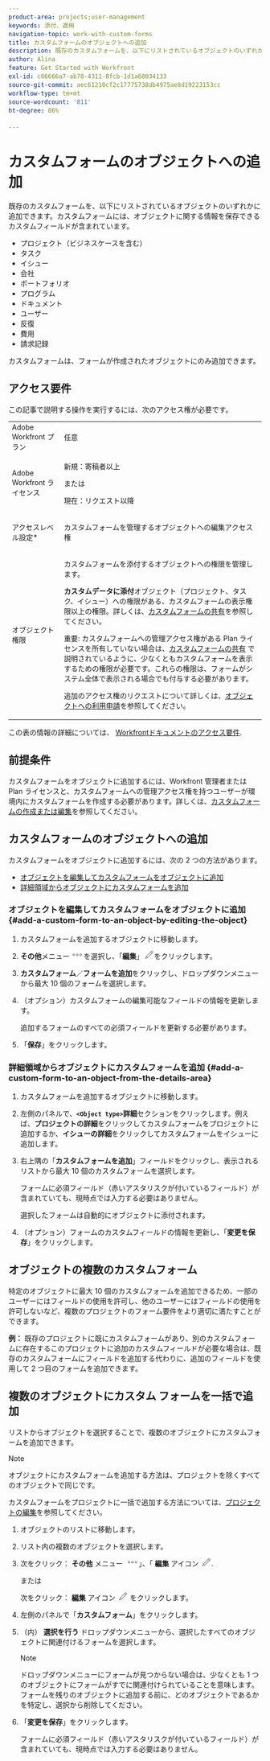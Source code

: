 ```yaml
---
product-area: projects;user-management
keywords: 添付、適用
navigation-topic: work-with-custom-forms
title: カスタムフォームのオブジェクトへの追加
description: 既存のカスタムフォームを、以下にリストされているオブジェクトのいずれかに追加できます。カスタムフォームには、オブジェクトに関する情報を保存できるカスタムフィールドが含まれています。
author: Alina
feature: Get Started with Workfront
exl-id: c06666a7-ab78-4311-8fcb-1d1a68034133
source-git-commit: aec61210cf2c17775738db4975ae8d19223153cc
workflow-type: tm+mt
source-wordcount: '811'
ht-degree: 86%

---
```


# カスタムフォームのオブジェクトへの追加

<!--Audited: 12/2023-->

<!--<span class="preview">The highlighted information on this page refers to functionality not yet generally available. It is available for all customers in the Preview environment and for a select group of customers in the Production environment.</span>-->

既存のカスタムフォームを、以下にリストされているオブジェクトのいずれかに追加できます。カスタムフォームには、オブジェクトに関する情報を保存できるカスタムフィールドが含まれています。

* プロジェクト（ビジネスケースを含む）
* タスク
* イシュー
* 会社
* ポートフォリオ
* プログラム
* ドキュメント
* ユーザー
* 反復
* 費用
* 請求記録

カスタムフォームは、フォームが作成されたオブジェクトにのみ追加できます。

## アクセス要件

この記事で説明する操作を実行するには、次のアクセス権が必要です。

<table style="table-layout:auto"> 
 <col> 
 <col> 
 <tbody> 
  <tr> 
   <td role="rowheader">Adobe Workfront プラン</td> 
   <td> <p>任意 </p> </td> 
  </tr> 
<tr> 
  <td role="rowheader">Adobe Workfront ライセンス</td> 
  <td> <p>新規：寄稿者以上 </p>
 <p>または</p> 
<p>現在：リクエスト以降 </p> 
</td> 
 </tr> 
  <tr> 
   <td role="rowheader">アクセスレベル設定*</td> 
   <td> <p>カスタムフォームを管理するオブジェクトへの編集アクセス権</p>
    </td> 
  </tr> 
  <tr> 
   <td role="rowheader">オブジェクト権限</td> 
   <td> <p>カスタムフォームを添付するオブジェクトへの権限を管理します。</p> <p><b>カスタムデータに添付</b>オブジェクト（プロジェクト、タスク、イシュー）への権限がある、カスタムフォームの表示権限以上の権限。詳しくは、<a href="../../administration-and-setup/customize-workfront/create-manage-custom-forms/share-access-to-a-custom-form.md" class="MCXref xref">カスタムフォームの共有</a>を参照してください。</p> <p>重要: カスタムフォームへの管理アクセス権がある Plan ライセンスを所有していない場合は、<a href="../../administration-and-setup/customize-workfront/create-manage-custom-forms/share-access-to-a-custom-form.md" class="MCXref xref">カスタムフォームの共有</a> で説明されているように、少なくともカスタムフォームを表示するための権限が必要です。これらの権限は、フォームがシステム全体で表示される場合でも付与する必要があります。 </p> <p>追加のアクセス権のリクエストについて詳しくは、<a href="../../workfront-basics/grant-and-request-access-to-objects/request-access.md" class="MCXref xref">オブジェクトへの利用申請</a>を参照してください。</p> </td> 
  </tr> 
 </tbody> 
</table>

この表の情報の詳細については、 [Workfrontドキュメントのアクセス要件](/help/quicksilver/administration-and-setup/add-users/access-levels-and-object-permissions/access-level-requirements-in-documentation.md).

## 前提条件

カスタムフォームをオブジェクトに追加するには、Workfront 管理者または Plan ライセンスと、カスタムフォームへの管理アクセス権を持つユーザーが環境内にカスタムフォームを作成する必要があります。詳しくは、[カスタムフォームの作成または編集](../../administration-and-setup/customize-workfront/create-manage-custom-forms/create-or-edit-a-custom-form.md)を参照してください。

## カスタムフォームのオブジェクトへの追加

カスタムフォームをオブジェクトに追加するには、次の 2 つの方法があります。

* [オブジェクトを編集してカスタムフォームをオブジェクトに追加](#add-a-custom-form-to-an-object-by-editing-the-object)
* [詳細領域からオブジェクトにカスタムフォームを追加](#add-a-custom-form-to-an-object-from-the-details-area)

### オブジェクトを編集してカスタムフォームをオブジェクトに追加 {#add-a-custom-form-to-an-object-by-editing-the-object}

1. カスタムフォームを追加するオブジェクトに移動します。
1. **その他**&#x200B;メニュー![](assets/more-icon.png)を選択し、「**編集**」![](assets/edit-icon.png)をクリックします。
1. **カスタムフォーム**／**フォームを追加**&#x200B;をクリックし、ドロップダウンメニューから最大 10 個のフォームを選択します。

1. （オプション）カスタムフォームの編集可能なフィールドの情報を更新します。

   追加するフォームのすべての必須フィールドを更新する必要があります。

1. 「**保存**」をクリックします。

### 詳細領域からオブジェクトにカスタムフォームを追加 {#add-a-custom-form-to-an-object-from-the-details-area}

1. カスタムフォームを追加するオブジェクトに移動します。
1. 左側のパネルで、**`<Object type>`詳細**&#x200B;セクションをクリックします。例えば、**プロジェクトの詳細**&#x200B;をクリックしてカスタムフォームをプロジェクトに追加するか、**イシューの詳細**&#x200B;をクリックしてカスタムフォームをイシューに追加します。
1. 右上隅の「**カスタムフォームを追加**」フィールドをクリックし、表示されるリストから最大 10 個のカスタムフォームを選択します。

   フォームに必須フィールド（赤いアスタリスクが付いているフィールド）が含まれていても、現時点では入力する必要はありません。

   選択したフォームは自動的にオブジェクトに添付されます。

1. （オプション）フォームのカスタムフィールドの情報を更新し、「**変更を保存**」をクリックします。

## オブジェクトの複数のカスタムフォーム

特定のオブジェクトに最大 10 個のカスタムフォームを追加できるため、一部のユーザーにはフィールドの使用を許可し、他のユーザーにはフィールドの使用を許可しないなど、複数のプロジェクトのフォーム要件をより適切に満たすことができます。

**例：** 既存のプロジェクトに既にカスタムフォームがあり、別のカスタムフォームに存在するこのプロジェクトに追加のカスタムフィールドが必要な場合は、既存のカスタムフォームにフィールドを追加する代わりに、追加のフィールドを使用して 2 つ目のフォームを追加できます。

## 複数のオブジェクトにカスタム フォームを一括で追加

リストからオブジェクトを選択することで、複数のオブジェクトにカスタムフォームを追加できます。

<!--
drafted for bulk-editing projects. When it releases to Prod for projects, take "in the preview environment" and the yellow tags out. Add additional objects here in the same way when they become available:-->

>[!NOTE]
>
>オブジェクトにカスタムフォームを追加する方法は、プロジェクトを除くすべてのオブジェクトで同じです。
>
>カスタムフォームをプロジェクトに一括で追加する方法については、[プロジェクトの編集](../../manage-work/projects/manage-projects/edit-projects.md)を参照してください。


1. オブジェクトのリストに移動します。
1. リスト内の複数のオブジェクトを選択します。

1. 次をクリック： **その他** メニュー ![](assets/more-icon.png)」、「 **編集** アイコン  ![](assets/edit-icon.png).

   または

   次をクリック： **編集** アイコン ![](assets/edit-icon.png) をクリックします。
1. 左側のパネルで「**カスタムフォーム**」をクリックします。
1. （内） **選択を行う** ドロップダウンメニューから、選択したすべてのオブジェクトに関連付けるフォームを選択します。

   >[!NOTE]
   >
   >ドロップダウンメニューにフォームが見つからない場合は、少なくとも 1 つのオブジェクトにフォームがすでに関連付けられていることを意味します。フォームを残りのオブジェクトに追加する前に、どのオブジェクトであるかを特定し、選択から削除してください。


1. 「**変更を保存**」をクリックします。

   フォームに必須フィールド（赤いアスタリスクが付いているフィールド）が含まれていても、現時点では入力する必要はありません。
